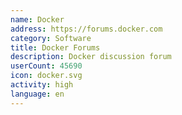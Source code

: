 ```yaml
---
name: Docker
address: https://forums.docker.com
category: Software
title: Docker Forums
description: Docker discussion forum
userCount: 45690
icon: docker.svg
activity: high
language: en
---
```

